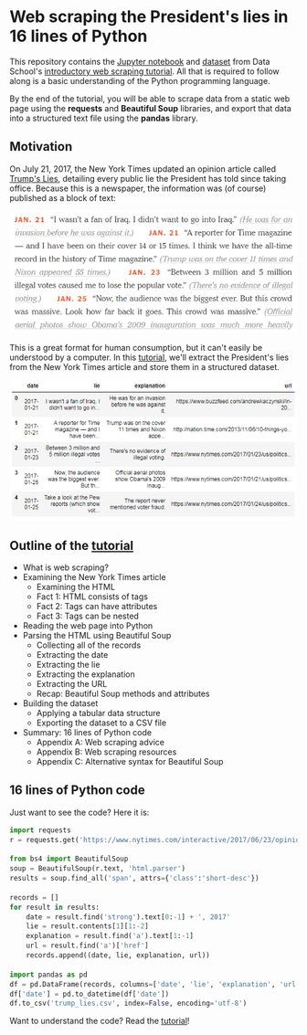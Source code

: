 # Web scraping the President's lies in 16 lines of Python

This repository contains the [Jupyter notebook](trump_lies.ipynb) and [dataset](trump_lies.csv) from Data School's [introductory web scraping tutorial](http://www.dataschool.io/python-web-scraping-of-president-trumps-lies/). All that is required to follow along is a basic understanding of the Python programming language.

By the end of the tutorial, you will be able to scrape data from a static web page using the **requests** and **Beautiful Soup** libraries, and export that data into a structured text file using the **pandas** library.

## Motivation

On July 21, 2017, the New York Times updated an opinion article called [Trump's Lies](https://www.nytimes.com/interactive/2017/06/23/opinion/trumps-lies.html), detailing every public lie the President has told since taking office. Because this is a newspaper, the information was (of course) published as a block of text:

<p align="center"><img src="images/article_1.png" alt="Screenshot of the article" /></p>

This is a great format for human consumption, but it can't easily be understood by a computer. In this [tutorial](http://www.dataschool.io/python-web-scraping-of-president-trumps-lies/), we'll extract the President's lies from the New York Times article and store them in a structured dataset.

<p align="center"><img src="images/dataframe_3.png" alt="Screenshot of the DataFrame" /></p>

## Outline of the [tutorial](http://www.dataschool.io/python-web-scraping-of-president-trumps-lies/)

- What is web scraping?
- Examining the New York Times article
    - Examining the HTML
    - Fact 1: HTML consists of tags
    - Fact 2: Tags can have attributes
    - Fact 3: Tags can be nested
- Reading the web page into Python
- Parsing the HTML using Beautiful Soup
    - Collecting all of the records
    - Extracting the date
    - Extracting the lie
    - Extracting the explanation
    - Extracting the URL
    - Recap: Beautiful Soup methods and attributes
- Building the dataset
    - Applying a tabular data structure
    - Exporting the dataset to a CSV file
- Summary: 16 lines of Python code
    - Appendix A: Web scraping advice
    - Appendix B: Web scraping resources
    - Appendix C: Alternative syntax for Beautiful Soup

## 16 lines of Python code

Just want to see the code? Here it is:

```python
import requests  
r = requests.get('https://www.nytimes.com/interactive/2017/06/23/opinion/trumps-lies.html')

from bs4 import BeautifulSoup  
soup = BeautifulSoup(r.text, 'html.parser')  
results = soup.find_all('span', attrs={'class':'short-desc'})

records = []  
for result in results:  
    date = result.find('strong').text[0:-1] + ', 2017'
    lie = result.contents[1][1:-2]
    explanation = result.find('a').text[1:-1]
    url = result.find('a')['href']
    records.append((date, lie, explanation, url))

import pandas as pd  
df = pd.DataFrame(records, columns=['date', 'lie', 'explanation', 'url'])  
df['date'] = pd.to_datetime(df['date'])  
df.to_csv('trump_lies.csv', index=False, encoding='utf-8') 
```

Want to understand the code? Read the [tutorial](http://www.dataschool.io/python-web-scraping-of-president-trumps-lies/)!
